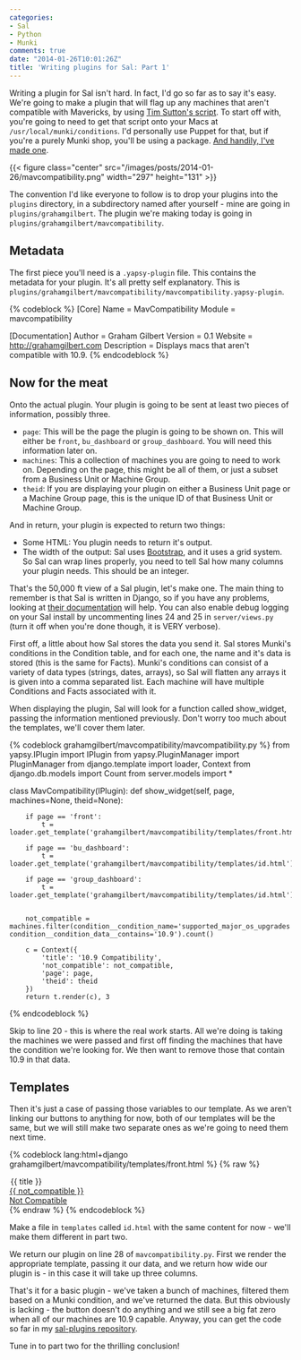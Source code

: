 ```yaml
---
categories:
- Sal
- Python
- Munki
comments: true
date: "2014-01-26T10:01:26Z"
title: 'Writing plugins for Sal: Part 1'
---
```


Writing a plugin for Sal isn't hard. In fact, I'd go so far as to say it's easy. We're going to make a plugin that will flag up any machines that aren't compatible with Mavericks, by using [Tim Sutton's script](https://github.com/timsutton/munki-conditions/blob/master/supported_major_os_upgrades). To start off with, you're going to need to get that script onto your Macs at ``/usr/local/munki/conditions``. I'd personally use Puppet for that, but if you're a purely Munki shop, you'll be using a package. [And handily, I've made one](https://github.com/grahamgilbert/macscripts/raw/master/Munki/Condtion%20Packages/supported_major_os_upgrades/supported_major_os_upgrades.pkg).

{{< figure class="center" src="/images/posts/2014-01-26/mavcompatibility.png" width="297" height="131" >}}

The convention I'd like everyone to follow is to drop your plugins into the ``plugins`` directory, in a subdirectory named after yourself - mine are going in ``plugins/grahamgilbert``. The plugin we're making today is going in ``plugins/grahamgilbert/mavcompatibility``. 

## Metadata

The first piece you'll need is a ``.yapsy-plugin`` file. This contains the metadata for your plugin. It's all pretty self explanatory. This is ``plugins/grahamgilbert/mavcompatibility/mavcompatibility.yapsy-plugin``.

{% codeblock %}
[Core]
Name = MavCompatibility
Module = mavcompatibility

[Documentation]
Author = Graham Gilbert
Version = 0.1
Website = http://grahamgilbert.com
Description = Displays macs that aren't compatible with 10.9.
{% endcodeblock %}

## Now for the meat

Onto the actual plugin. Your plugin is going to be sent at least two pieces of information, possibly three.

* ``page``: This will be the page the plugin is going to be shown on. This will either be ``front``, ``bu_dashboard`` or ``group_dashboard``. You will need this information later on.
* ``machines``: This a collection of machines you are going to need to work on. Depending on the page, this might be all of them, or just a subset from a Business Unit or Machine Group.
* ``theid``: If you are displaying your plugin on either a Business Unit page or a Machine Group page, this is the unique ID of that Business Unit or Machine Group.

And in return, your plugin is expected to return two things:

* Some HTML: You plugin needs to return it's output.
* The width of the output: Sal uses [Bootstrap](http://getbootstrap.com/2.3.2/), and it uses a grid system. So Sal can wrap lines properly, you need to tell Sal how many columns your plugin needs. This should be an integer.

That's the 50,000 ft view of a Sal plugin, let's make one. The main thing to remember is that Sal is written in Django, so if you have any problems, looking at [their documentation](https://docs.djangoproject.com/en/1.5/) will help. You can also enable debug logging on your Sal install by uncommenting lines 24 and 25 in ``server/views.py`` (turn it off when you're done though, it is VERY verbose).

First off, a little about how Sal stores the data you send it. Sal stores Munki's conditions in the Condition table, and for each one, the name and it's data is stored (this is the same for Facts). Munki's conditions can consist of a variety of data types (strings, dates, arrays), so Sal will flatten any arrays it is given into a comma separated list. Each machine will have multiple Conditions and Facts associated with it.

When displaying the plugin, Sal will look for a function called show_widget, passing the information mentioned previously. Don't worry too much about the templates, we'll cover them later. 

{% codeblock grahamgilbert/mavcompatibility/mavcompatibility.py %}
from yapsy.IPlugin import IPlugin
from yapsy.PluginManager import PluginManager
from django.template import loader, Context
from django.db.models import Count
from server.models import *

class MavCompatibility(IPlugin):
    def show_widget(self, page, machines=None, theid=None):

        if page == 'front':
            t = loader.get_template('grahamgilbert/mavcompatibility/templates/front.html')
        
        if page == 'bu_dashboard':
            t = loader.get_template('grahamgilbert/mavcompatibility/templates/id.html')
        
        if page == 'group_dashboard':
            t = loader.get_template('grahamgilbert/mavcompatibility/templates/id.html')
            
        
        not_compatible = machines.filter(condition__condition_name='supported_major_os_upgrades').exclude(condition__condition_name='supported_major_os_upgrades', condition__condition_data__contains='10.9').count()
        
        c = Context({
            'title': '10.9 Compatibility',
            'not_compatible': not_compatible,
            'page': page,
            'theid': theid
        })
        return t.render(c), 3
{% endcodeblock %}

Skip to line 20 - this is where the real work starts. All we're doing is taking the machines we were passed and first off finding the machines that have the condition we're looking for. We then want to remove those that contain 10.9 in that data.

## Templates

Then it's just a case of passing those variables to our template. As we aren't linking our buttons to anything for now, both of our templates will be the same, but we will still make two separate ones as we're going to need them next time.

{% codeblock lang:html+django grahamgilbert/mavcompatibility/templates/front.html %}
{% raw %}
<div class="span3">
    <legend>{{ title }}</legend>
        <a href="#" class="btn btn-danger">
            <span class="bigger"> {{ not_compatible }} </span><br />
            Not Compatible
        </a>
</div>
{% endraw %}
{% endcodeblock %}

Make a file in ``templates`` called ``id.html`` with the same content for now - we'll make them different in part two.

We return our plugin on line 28 of ``mavcompatibility.py``. First we render the appropriate template, passing it our data, and we return how wide our plugin is - in this case it will take up three columns.

That's it for a basic plugin - we've taken a bunch of machines, filtered them based on a Munki condition, and we've returned the data. But this obviously is lacking - the button doesn't do anything and we still see a big fat zero when all of our machines are 10.9 capable. Anyway, you can get the code so far in my [sal-plugins repository](https://github.com/grahamgilbert/sal-plugins/tree/master/mavcompatibility).

Tune in to part two for the thrilling conclusion!